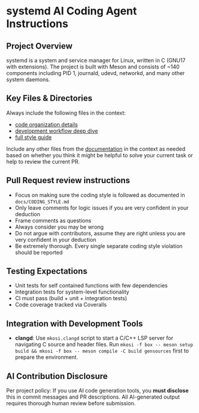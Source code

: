 # systemd AI Coding Agent Instructions

## Project Overview

systemd is a system and service manager for Linux, written in C (GNU17 with extensions). The project is built with Meson and consists of ~140 components including PID 1, journald, udevd, networkd, and many other system daemons.

## Key Files & Directories

Always include the following files in the context:

- [code organization details](../docs/ARCHITECTURE.md)
- [development workflow deep dive](../docs/HACKING.md)
- [full style guide](../docs/CODING_STYLE.md)

Include any other files from the [documentation](../docs) in the context as needed based on whether you think it might be helpful to solve your current task or help to review the current PR.

## Pull Request review instructions

- Focus on making sure the coding style is followed as documented in `docs/CODING_STYLE.md`
- Only leave comments for logic issues if you are very confident in your deduction
- Frame comments as questions
- Always consider you may be wrong
- Do not argue with contributors, assume they are right unless you are very confident in your deduction
- Be extremely thorough. Every single separate coding style violation should be reported

## Testing Expectations

- Unit tests for self contained functions with few dependencies
- Integration tests for system-level functionality
- CI must pass (build + unit + integration tests)
- Code coverage tracked via Coveralls

## Integration with Development Tools

- **clangd**: Use `mkosi.clangd` script to start a C/C++ LSP server for navigating C source and header files. Run `mkosi -f box -- meson setup build && mkosi -f box -- meson compile -C build gensources` first to prepare the environment.

## AI Contribution Disclosure

Per project policy: If you use AI code generation tools, you **must disclose** this in commit messages and PR descriptions. All AI-generated output requires thorough human review before submission.
